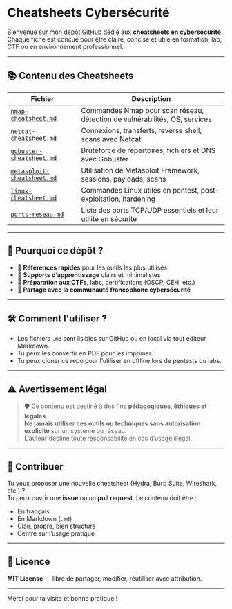 # Cheatsheets Cybersécurité

Bienvenue sur mon dépôt GitHub dédié aux **cheatsheets en cybersécurité**.  
Chaque fiche est conçue pour être claire, concise et utile en formation, lab, CTF ou en environnement professionnel.

---

## 📚 Contenu des Cheatsheets

| Fichier | Description |
|--------|-------------|
| [`nmap-cheatsheet.md`](./nmap-cheatsheet.md) | Commandes Nmap pour scan réseau, détection de vulnérabilités, OS, services |
| [`netcat-cheatsheet.md`](./netcat-cheatsheet.md) | Connexions, transferts, reverse shell, scans avec Netcat |
| [`gobuster-cheatsheet.md`](./gobuster-cheatsheet.md) | Bruteforce de répertoires, fichiers et DNS avec Gobuster |
| [`metasploit-cheatsheet.md`](./metasploit-cheatsheet.md) | Utilisation de Metasploit Framework, sessions, payloads, scans |
| [`linux-cheatsheet.md`](./linux-cheatsheet.md) | Commandes Linux utiles en pentest, post-exploitation, hardening |
| [`ports-reseau.md`](./ports-reseau.md) | Liste des ports TCP/UDP essentiels et leur utilité en sécurité |

---

## 🧩 Pourquoi ce dépôt ?

- 🔁 **Références rapides** pour les outils les plus utilisés
- 🧠 **Supports d’apprentissage** clairs et minimalistes
- 🧪 **Préparation aux CTFs**, labs, certifications (OSCP, CEH, etc.)
- 🤝 **Partage avec la communauté francophone cybersécurité**

---

## 🛠️ Comment l'utiliser ?

- Les fichiers `.md` sont lisibles sur GitHub ou en local via tout éditeur Markdown.
- Tu peux les convertir en PDF pour les imprimer.
- Tu peux cloner ce repo pour l’utiliser en offline lors de pentests ou labs.

---

## ⚠️ Avertissement légal

> 🛡️ Ce contenu est destiné à des fins **pédagogiques, éthiques et légales**.  
> **Ne jamais utiliser ces outils ou techniques sans autorisation explicite** sur un système ou réseau.  
> L’auteur décline toute responsabilité en cas d’usage illégal.

---

## 🤝 Contribuer

Tu veux proposer une nouvelle cheatsheet (Hydra, Burp Suite, Wireshark, etc.) ?  
Tu peux ouvrir une **issue** ou un **pull request**. Le contenu doit être :

- En français
- En Markdown (`.md`)
- Clair, propre, bien structuré
- Centré sur l’usage pratique

---

## 📄 Licence

**MIT License** — libre de partager, modifier, réutiliser avec attribution.

---

Merci pour ta visite et bonne pratique !
